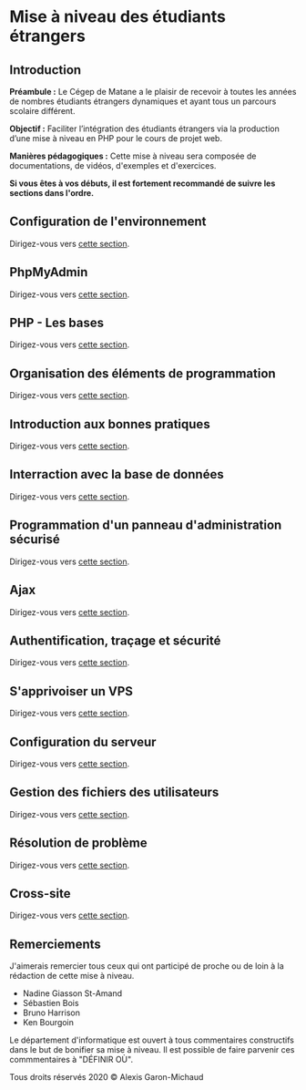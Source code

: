 # Mise à niveau des étudiants étrangers

## Introduction

__Préambule :__ Le Cégep de Matane a le plaisir de recevoir à toutes les années de nombres étudiants étrangers dynamiques et ayant tous un parcours scolaire différent.

__Objectif :__ Faciliter l’intégration des étudiants étrangers via la production d’une mise à niveau en PHP pour le cours de projet web.

__Manières pédagogiques :__ Cette mise à niveau sera composée de documentations, de vidéos, d'exemples et d'exercices.

__Si vous êtes à vos débuts, il est fortement recommandé de suivre les sections dans l'ordre.__

## Configuration de l'environnement

Dirigez-vous vers [cette section](/configuration-environnement/README.md).

## PhpMyAdmin

Dirigez-vous vers [cette section](/phpMyAdmin/README.md).

## PHP - Les bases

Dirigez-vous vers [cette section](/phpMyAdmin/README.md).

## Organisation des éléments de programmation

Dirigez-vous vers [cette section](/organisation-elements-programmation/README.md).

## Introduction aux bonnes pratiques

Dirigez-vous vers [cette section](/bonnes-pratiques/README.md).

## Interraction avec la base de données

Dirigez-vous vers [cette section](/interraction-base-de-donnees/README.md).

## Programmation d'un panneau d'administration sécurisé

Dirigez-vous vers [cette section](/programmation-panneau-administration-securise/README.md).

## Ajax

Dirigez-vous vers [cette section](/ajax/README.md).

## Authentification, traçage et sécurité

Dirigez-vous vers [cette section](/authentification-tracage-securite/README.md).

## S'apprivoiser un VPS

Dirigez-vous vers [cette section](/apprivoiser-vps/README.md).

## Configuration du serveur

Dirigez-vous vers [cette section](/configuration-serveur/README.md).

## Gestion des fichiers des utilisateurs

Dirigez-vous vers [cette section](/gestion-fichiers-utilisateurs/README.md).

## Résolution de problème

Dirigez-vous vers [cette section](/resolution-probleme/README.md).

## Cross-site

Dirigez-vous vers [cette section](/cross-site/README.md).

## Remerciements

J'aimerais remercier tous ceux qui ont participé de proche ou de loin à la rédaction de cette mise à niveau.

- Nadine Giasson St-Amand
- Sébastien Bois
- Bruno Harrison
- Ken Bourgoin

Le département d'informatique est ouvert à tous commentaires constructifs dans le but de bonifier sa mise à niveau.  Il est possible de faire parvenir ces commmentaires à "DÉFINIR OÙ".

Tous droits réservés 2020 © Alexis Garon-Michaud
